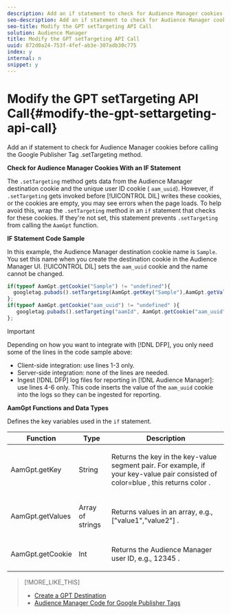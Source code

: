 ```yaml
---
description: Add an if statement to check for Audience Manager cookies before calling the Google Publisher Tag .setTargeting method.
seo-description: Add an if statement to check for Audience Manager cookies before calling the Google Publisher Tag .setTargeting method.
seo-title: Modify the GPT setTargeting API Call
solution: Audience Manager
title: Modify the GPT setTargeting API Call
uuid: 872d0a24-753f-4fef-ab3e-307adb30c775
index: y
internal: n
snippet: y
---
```


# Modify the GPT setTargeting API Call{#modify-the-gpt-settargeting-api-call}

Add an if statement to check for Audience Manager cookies before calling the Google Publisher Tag .setTargeting method.

 **Check for Audience Manager Cookies With an IF Statement**

The `.setTargeting` method gets data from the Audience Manager destination cookie and the unique user ID cookie ( `aam_uuid`). However, if `.setTargeting` gets invoked before [!UICONTROL DIL] writes these cookies, or the cookies are empty, you may see errors when the page loads. To help avoid this, wrap the `.setTargeting` method in an `if` statement that checks for these cookies. If they're not set, this statement prevents `.setTargeting` from calling the `AamGpt` function.

**IF Statement Code Sample**

In this example, the Audience Manager destination cookie name is `Sample`. You set this name when you create the destination cookie in the Audience Manager UI. [!UICONTROL DIL] sets the `aam_uuid` cookie and the name cannot be changed. 

```js
if(typeof AamGpt.getCookie("Sample") != "undefined"){ 
  googletag.pubads().setTargeting(AamGpt.getKey("Sample"),AamGpt.getValues("Sample")); 
}; 
if(typeof AamGpt.getCookie("aam_uuid") != "undefined" ){ 
   googletag.pubads().setTargeting("aamId", AamGpt.getCookie("aam_uuid")); 
};
```

>[!IMPORTANT]
>
>Depending on how you want to integrate with [!DNL DFP], you only need some of the lines in the code sample above: 
>
>* Client-side integration: use lines 1-3 only. 
>* Server-side integration: none of the lines are needed. 
>* Ingest [!DNL DFP] log files for reporting in [!DNL Audience Manager]: use lines 4-6 only. This code inserts the value of the `aam_uuid` cookie into the logs so they can be ingested for reporting. 
>

**AamGpt Functions and Data Types**

Defines the key variables used in the `if` statement.  

<table id="table_881391C9BDDF4FACAFC37A47B14B31A1"> 
 <thead> 
  <tr> 
   <th colname="col1" class="entry"> Function </th> 
   <th colname="col2" class="entry"> Type </th> 
   <th colname="col3" class="entry"> Description </th> 
  </tr> 
 </thead>
 <tbody> 
  <tr> 
   <td colname="col1"> <p> <span class="codeph"> AamGpt.getKey </span> </p> </td> 
   <td colname="col2"> <p>String </p> </td> 
   <td colname="col3"> <p>Returns the key in the key-value segment pair. For example, if your key-value pair consisted of <span class="codeph"> color=blue </span>, this returns <span class="codeph"> color </span>. </p> </td> 
  </tr> 
  <tr> 
   <td colname="col1"> <p> <span class="codeph"> AamGpt.getValues </span> </p> </td> 
   <td colname="col2"> <p>Array of strings </p> </td> 
   <td colname="col3"> <p>Returns values in an array, e.g., <span class="codeph"> ["value1","value2"] </span>. </p> </td> 
  </tr> 
  <tr> 
   <td colname="col1"> <p> <span class="codeph"> AamGpt.getCookie </span> </p> </td> 
   <td colname="col2"> <p>Int </p> </td> 
   <td colname="col3"> <p>Returns the Audience Manager user ID, e.g., <span class="codeph"> 12345 </span>. </p> </td> 
  </tr> 
 </tbody> 
</table>

>[!MORE_LIKE_THIS]
>
>* [Create a GPT Destination](gpt-aam-create-destination.md#concept_CD39E47404A541719119E9F354EB274C)
>* [Audience Manager Code for Google Publisher Tags](gpt-aam-aamgpt-code.md#concept_C47C21701F0F437E823BABF4EB89E1DB)
